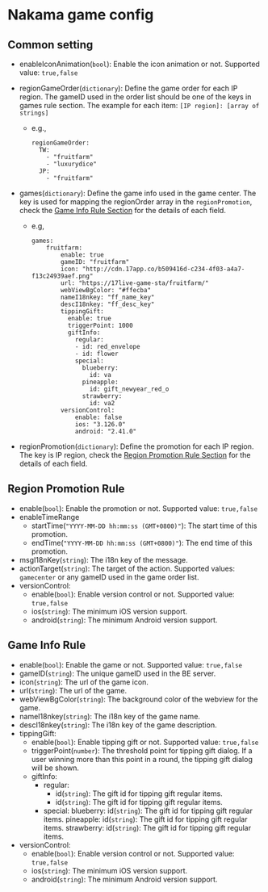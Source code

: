 # Nakama game config

## Common setting
- enableIconAnimation(`bool`): Enable the icon animation or not. Supported value: `true,false`
- regionGameOrder(`dictionary`): Define the game order for each IP region. The gameID used in the order list should be one of the keys in games rule section. The example for each item: `[IP region]: [array of strings]`
    - e.g.,
        ```
        regionGameOrder:
          TW:
            - "fruitfarm"
            - "luxurydice"
          JP:
            - "fruitfarm"
        ```

- games(`dictionary`): Define the game info used in the game center. The key is used for mapping the regionOrder array in the `regionPromotion`, check the [Game Info Rule Section](#Game-Info-Rule) for the details of each field.
    - e.g,
        ```
        games:
            fruitfarm:
                enable: true
                gameID: "fruitfarm"
                icon: "http://cdn.17app.co/b509416d-c234-4f03-a4a7-f13c24939aef.png"
                url: "https://17live-game-sta/fruitfarm/"
                webViewBgColor: "#ffecba"
                nameI18nkey: "ff_name_key"
                descI18nkey: "ff_desc_key"
                tippingGift:
                  enable: true
                  triggerPoint: 1000
                  giftInfo:
                    regular:
                    - id: red_envelope
                    - id: flower
                    special:
                      blueberry:
                        id: va
                      pineapple:
                        id: gift_newyear_red_o
                      strawberry:
                        id: va2
                versionControl:
                    enable: false
                    ios: "3.126.0"
                    android: "2.41.0"
        ```

- regionPromotion(`dictionary`): Define the promotion for each IP region. The key is IP region, check the [Region Promotion Rule Section](#Region-Promotion-Rule) for the details of each field.

## Region Promotion Rule
- enable(`bool`): Enable the promotion or not. Supported value: `true,false`
- enableTimeRange
    - startTime(`"YYYY-MM-DD hh:mm:ss (GMT+0800)"`): The start time of this promotion.
    - endTime(`"YYYY-MM-DD hh:mm:ss (GMT+0800)"`): The end time of this promotion.
- msgI18nKey(`string`): The i18n key of the message.
- actionTarget(`string`): The target of the action. Supported values: `gamecenter` or any gameID used in the game order list.
- versionControl:
    - enable(`bool`): Enable version control or not. Supported value: `true,false`
    - ios(`string`): The minimum iOS version support.
    - android(`string`): The minimum Android version support.

## Game Info Rule
- enable(`bool`): Enable the game or not. Supported value: `true,false`
- gameID(`string`): The unique gameID used in the BE server.
- icon(`string`): The url of the game icon.
- url(`string`): The url of the game.
- webViewBgColor(`string`): The background color of the webview for the game.
- nameI18nkey(`string`): The i18n key of the game name.
- descI18nkey(`string`): The i18n key of the game description.
- tippingGift:
  - enable(`bool`): Enable tipping gift or not. Supported value: `true,false`
  - triggerPoint(`number`): The threshold point for tipping gift dialog. If a user winning more than this point in a round, the tipping gift dialog will be shown.
  - giftInfo:
    - regular:
      - id(`string`): The gift id for tipping gift regular items.
      - id(`string`): The gift id for tipping gift regular items. 
    - special:
      blueberry:
        id(`string`): The gift id for tipping gift regular items.
      pineapple:
        id(`string`): The gift id for tipping gift regular items.
      strawberry:
        id(`string`): The gift id for tipping gift regular items.
- versionControl:
    - enable(`bool`): Enable version control or not. Supported value: `true,false`
    - ios(`string`): The minimum iOS version support.
    - android(`string`): The minimum Android version support.

